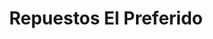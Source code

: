 ---
title: "Repuestos El Preferido"
url: /la-chorrera/repuestos-el-preferido/
shop: piezas de automóviles
---